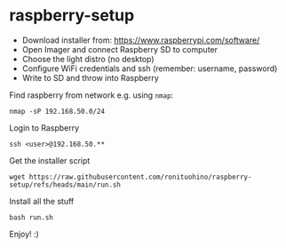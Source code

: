 # raspberry-setup

- Download installer from: https://www.raspberrypi.com/software/
- Open Imager and connect Raspberry SD to computer
- Choose the light distro (no desktop)
- Configure WiFi credentials and ssh (remember: username, password)
- Write to SD and throw into Raspberry

Find raspberry from network e.g. using `nmap`:

```
nmap -sP 192.168.50.0/24
```

Login to Raspberry
```
ssh <user>@192.168.50.** 
```

Get the installer script
```
wget https://raw.githubusercontent.com/ronituohino/raspberry-setup/refs/heads/main/run.sh
```

Install all the stuff
```
bash run.sh
```

Enjoy! :)
